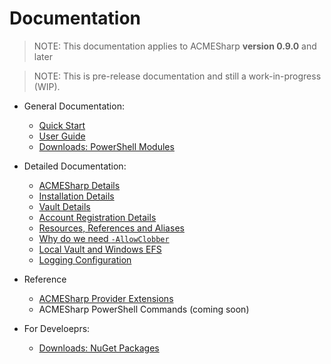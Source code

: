 # Documentation

> NOTE: This documentation applies to ACMESharp **version 0.9.0** and later

> NOTE: This is pre-release documentation and still a work-in-progress (WIP).

* General Documentation:
  * [Quick Start](Quick-Start.md)
  * [User Guide](User-Guide.md)
  * [Downloads: PowerShell Modules](Downloads-PowerShell-Modules.md)

* Detailed Documentation:
  * [ACMESharp Details](ACMESharp-Details.md)
  * [Installation Details](Installation-ACMESharp-PowerShell-client.md)
  * [Vault Details](Vault-Details.md)
  * [Account Registration Details](Account-Registration-Details.md)
  * [Resources, References and Aliases](Resources,-References-and-Aliases.md)
  * [Why do we need `-AllowClobber`](Why-AllowClobber.md)
  * [Local Vault and Windows EFS](Local-Vault-EFS.md)
  * [Logging Configuration](Logging-Configuration.md)

* Reference
  * [ACMESharp Provider Extensions](ext_docs/)
  * ACMESharp PowerShell Commands (coming soon)

* For Develoeprs:
  * [Downloads: NuGet Packages](Downloads-NuGet-Packages.md)
